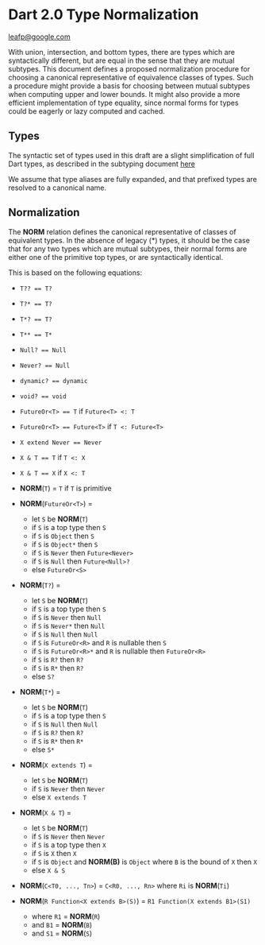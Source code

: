 # Dart 2.0 Type Normalization

leafp@google.com

With union, intersection, and bottom types, there are types which are
syntactically different, but are equal in the sense that they are mutual
subtypes.  This document defines a proposed normalization procedure for choosing
a canonical representative of equivalence classes of types.  Such a procedure
might provide a basis for choosing between mutual subtypes when computing upper
and lower bounds.  It might also provide a more efficient implementation of type
equality, since normal forms for types could be eagerly or lazy computed and
cached.

## Types

The syntactic set of types used in this draft are a slight simplification of
full Dart types, as described in the subtyping
document
[here](https://github.com/dart-lang/language/blob/master/resources/type-system/subtyping.md)

We assume that type aliases are fully expanded, and that prefixed types are
resolved to a canonical name.

## Normalization

The **NORM** relation defines the canonical representative of classes of
equivalent types.  In the absence of legacy (*) types, it should be the case
that for any two types which are mutual subtypes, their normal forms are either
one of the primitive top types, or are syntactically identical.

This is based on the following equations:
- `T?? == T?`
- `T?* == T?`
- `T*? == T?`
- `T** == T*`
- `Null? == Null`
- `Never? == Null`
- `dynamic? == dynamic`
- `void? == void`
- `FutureOr<T> == T` if `Future<T> <: T`
- `FutureOr<T> == Future<T>` if `T <: Future<T>`
- `X extend Never == Never`
- `X & T == T` if `T <: X`
- `X & T == X` if `X <: T`

 
- **NORM**(`T`) = `T` if `T` is primitive
- **NORM**(`FutureOr<T>`) =
  - let `S` be **NORM**(`T`)
  - if `S` is a top type then `S`
  - if `S` is `Object` then `S`
  - if `S` is `Object*` then `S`
  - if `S` is `Never` then `Future<Never>`
  - if `S` is `Null` then `Future<Null>?`
  - else `FutureOr<S>`
- **NORM**(`T?`) = 
  - let `S` be **NORM**(`T`)
  - if `S` is a top type then `S`
  - if `S` is `Never` then `Null`
  - if `S` is `Never*` then `Null`
  - if `S` is `Null` then `Null`
  - if `S` is `FutureOr<R>` and `R` is nullable then `S`
  - if `S` is `FutureOr<R>*` and `R` is nullable then `FutureOr<R>`
  - if `S` is `R?` then `R?`
  - if `S` is `R*` then `R?`
  - else `S?`
- **NORM**(`T*`) = 
  - let `S` be **NORM**(`T`)
  - if `S` is a top type then `S`
  - if `S` is `Null` then `Null`
  - if `S` is `R?` then `R?`
  - if `S` is `R*` then `R*`
  - else `S*`
- **NORM**(`X extends T`) =
  - let `S` be **NORM**(`T`)
  - if `S` is `Never` then `Never`
  - else `X extends T`
- **NORM**(`X & T`) =
  - let `S` be **NORM**(`T`)
   - if `S` is `Never` then `Never`
   - if `S` is a top type then `X`
   - if `S` is `X` then `X`
   - if `S` is `Object` and **NORM(B)** is `Object` where `B` is the bound of `X` then `X`
  - else `X & S`
- **NORM**(`C<T0, ..., Tn>`) = `C<R0, ..., Rn>` where `Ri` is **NORM**(`Ti`)
- **NORM**(`R Function<X extends B>(S)`) = `R1 Function(X extends B1>(S1)`
  - where `R1` = **NORM**(`R`)
  - and `B1` = **NORM**(`B`)
  - and `S1` = **NORM**(`S`)

